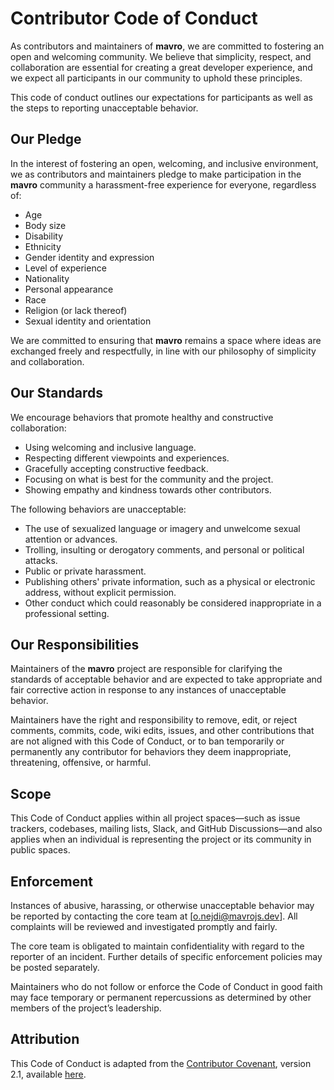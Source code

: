 # Contributor Code of Conduct

As contributors and maintainers of **mavro**, we are committed to fostering an open and welcoming community. We believe that simplicity, respect, and collaboration are essential for creating a great developer experience, and we expect all participants in our community to uphold these principles.

This code of conduct outlines our expectations for participants as well as the steps to reporting unacceptable behavior.

## Our Pledge

In the interest of fostering an open, welcoming, and inclusive environment, we as contributors and maintainers pledge to make participation in the **mavro** community a harassment-free experience for everyone, regardless of:
- Age
- Body size
- Disability
- Ethnicity
- Gender identity and expression
- Level of experience
- Nationality
- Personal appearance
- Race
- Religion (or lack thereof)
- Sexual identity and orientation

We are committed to ensuring that **mavro** remains a space where ideas are exchanged freely and respectfully, in line with our philosophy of simplicity and collaboration.

## Our Standards

We encourage behaviors that promote healthy and constructive collaboration:

- Using welcoming and inclusive language.
- Respecting different viewpoints and experiences.
- Gracefully accepting constructive feedback.
- Focusing on what is best for the community and the project.
- Showing empathy and kindness towards other contributors.

The following behaviors are unacceptable:

- The use of sexualized language or imagery and unwelcome sexual attention or advances.
- Trolling, insulting or derogatory comments, and personal or political attacks.
- Public or private harassment.
- Publishing others' private information, such as a physical or electronic address, without explicit permission.
- Other conduct which could reasonably be considered inappropriate in a professional setting.

## Our Responsibilities

Maintainers of the **mavro** project are responsible for clarifying the standards of acceptable behavior and are expected to take appropriate and fair corrective action in response to any instances of unacceptable behavior.

Maintainers have the right and responsibility to remove, edit, or reject comments, commits, code, wiki edits, issues, and other contributions that are not aligned with this Code of Conduct, or to ban temporarily or permanently any contributor for behaviors they deem inappropriate, threatening, offensive, or harmful.

## Scope

This Code of Conduct applies within all project spaces—such as issue trackers, codebases, mailing lists, Slack, and GitHub Discussions—and also applies when an individual is representing the project or its community in public spaces.

## Enforcement

Instances of abusive, harassing, or otherwise unacceptable behavior may be reported by contacting the core team at [o.nejdi@mavrojs.dev]. All complaints will be reviewed and investigated promptly and fairly.

The core team is obligated to maintain confidentiality with regard to the reporter of an incident. Further details of specific enforcement policies may be posted separately.

Maintainers who do not follow or enforce the Code of Conduct in good faith may face temporary or permanent repercussions as determined by other members of the project’s leadership.

## Attribution

This Code of Conduct is adapted from the [Contributor Covenant](https://www.contributor-covenant.org), version 2.1, available [here](https://www.contributor-covenant.org/version/2/1/code_of_conduct/).
